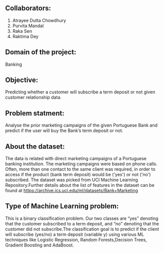## Collaborators:
1. Atrayee Dutta Chowdhury
2. Purvita Mandal
3. Raka Sen
4. Raktima Dey
## Domain of the project:
 Banking
## Objective:
Predicting whether a customer will subscribe a term deposit or not given customer relationship data.
## Problem statment: 
 Analyse the  prior marketing campaigns of the given Portuguese Bank and predict if the user will buy the Bank’s term deposit or not.
## About the dataset:
The data is related with direct marketing campaigns of a Portuguese banking institution. The marketing campaigns were based on phone calls. Often, more than one contact to the same client was required, in order to access if the product (bank term deposit) would be ('yes') or not ('no') subscribed.
The dataset was picked from UCI Machine Learning Repository.Further details about the list of features in the dataset can be found at https://archive.ics.uci.edu/ml/datasets/Bank+Marketing
## Type of Machine Learning problem:
This is a binary classification problem. Our two classes are “yes” denoting that the customer subscribed to a term deposit, and “no” denoting that the customer did not subscribe.The classification goal is to predict if the client will subscribe (yes/no) a term deposit (variable y) using various ML techniques like Logistic Regression, Random Forests,Decision Trees, Gradient Boosting and AdaBoost.
